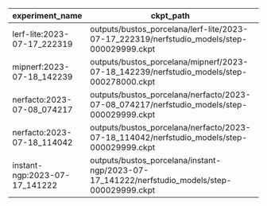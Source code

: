 | experiment_name               | ckpt_path                                                                                    | fps                  | fps_std                | lpips               | lpips_std            | psnr               | psnr_std            | ssim               | ssim_std             | num_rays_per_sec | num_rays_per_sec_std | coarse_psnr        | coarse_psnr_std    | fine_lpips         | fine_lpips_std      | fine_psnr          | fine_psnr_std     | fine_ssim          | fine_ssim_std       |
| ----------------------------- | -------------------------------------------------------------------------------------------- | -------------------- | ---------------------- | ------------------- | -------------------- | ------------------ | ------------------- | ------------------ | -------------------- | ---------------- | -------------------- | ------------------ | ------------------ | ------------------ | ------------------- | ------------------ | ----------------- | ------------------ | ------------------- |
| lerf-lite:2023-07-17_222319   | outputs/bustos_porcelana/lerf-lite/2023-07-17_222319/nerfstudio_models/step-000029999.ckpt   | 0.010700046084821224 | 2.3719521777820773e-05 | 0.13336652517318726 | 0.013338170945644379 | 31.51173210144043  | 0.34249255061149597 | 0.9422565698623657 | 0.006111848168075085 | 5546.90380859375 | 12.296174049377441   |                    |                    |                    |                     |                    |                   |                    |                     |
| mipnerf:2023-07-18_142239     | outputs/bustos_porcelana/mipnerf/2023-07-18_142239/nerfstudio_models/step-000278000.ckpt     | 0.02243923209607601  | 0.00010415932047180831 |                     |                      | 15.566411972045898 | 0.990768551826477   |                    |                      | 11632.498046875  | 53.9962272644043     | 15.285701751708984 | 0.9677935838699341 | 0.6907877922058105 | 0.07890407741069794 | 15.566411972045898 | 0.990768551826477 | 0.6744033694267273 | 0.05415968596935272 |
| nerfacto:2023-07-08_074217    | outputs/bustos_porcelana/nerfacto/2023-07-08_074217/nerfstudio_models/step-000029999.ckpt    | 0.16099222004413605  |                        | 0.12034370005130768 |                      | 31.03965187072754  |                     | 0.9440065026283264 |                      | 83458.3515625    |                      |                    |                    |                    |                     |                    |                   |                    |                     |
| nerfacto:2023-07-18_114042    | outputs/bustos_porcelana/nerfacto/2023-07-18_114042/nerfstudio_models/step-000029999.ckpt    | 0.16110970079898834  | 0.00687250355258584    | 0.12340175360441208 | 0.024036290124058723 | 30.887794494628906 | 1.4895392656326294  | 0.9419514536857605 | 0.01417034212499857  | 83519.265625     | 3562.706787109375    |                    |                    |                    |                     |                    |                   |                    |                     |
| instant-ngp:2023-07-17_141222 | outputs/bustos_porcelana/instant-ngp/2023-07-17_141222/nerfstudio_models/step-000029999.ckpt | 0.10363724082708359  | 0.008373293094336987   | 0.1132701188325882  | 0.02533949725329876  | 31.571796417236328 | 1.5318679809570312  | 0.9507211446762085 | 0.012640385888516903 | 53725.546875     | 4340.71533203125     |                    |                    |                    |                     |                    |                   |                    |                     |